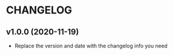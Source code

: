 # CHANGELOG

## v1.0.0 (2020-11-19)

* Replace the version and date with the changelog info you need
